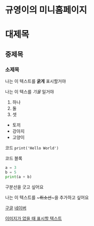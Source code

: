# 규영이의 미니홈페이지

# 대제목
## 중제목
### 소제목

나는 이 텍스트를 **굵게** 표시할거야

나는 이 텍스를 *기울* 일거야


1. 하나
2. 둘
3. 셋

- 토끼
- 강아지
- 고양이

코드
`print('Hello World')`

코드 블록
``` python
a = 3
b = 5
print(a + b)
```
구분선을 긋고 싶어요

나는 이 텍스트를 ~~~취소선~~~을 추가하고 싶어요

[구글](http://google.com)
[네이버](http://naver.com)

[이미지가 없을 때 표시할 텍스트](https://github.githubassets.com/assets/GitHub-Mark-ea2971cee799.png)
